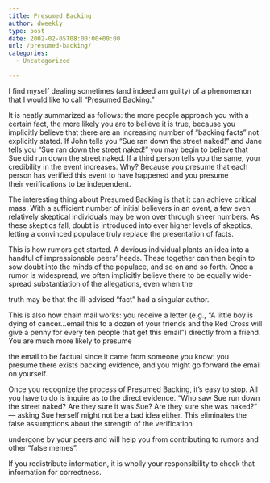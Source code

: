 ```yaml
---
title: Presumed Backing
author: dweekly
type: post
date: 2002-02-05T08:00:00+00:00
url: /presumed-backing/
categories:
  - Uncategorized

---
```

I find myself dealing sometimes (and indeed am guilty) of a phenomenon that I would like to call &#8220;Presumed Backing.&#8221;

It is neatly summarized as follows: the more people approach you with a certain fact, the more likely you are to believe it is true, because you implicitly believe that there are an increasing number of &#8220;backing facts&#8221; not explicitly stated. If John tells you &#8220;Sue ran down the street naked!&#8221; and Jane tells you &#8220;Sue ran down the street naked!&#8221; you may begin to believe that Sue did run down the street naked. If a third person tells you the same, your credibility in the event increases. Why? Because you presume that each person has verified this event to have happened and you presume their verifications to be independent.

The interesting thing about Presumed Backing is that it can achieve critical mass. With a sufficient number of initial believers in an event, a few even relatively skeptical individuals may be won over through sheer numbers. As these skeptics fall, doubt is introduced into ever higher levels of skeptics, letting a convinced populace truly replace the presentation of facts.

This is how rumors get started. A devious individual plants an idea into a handful of impressionable peers&#8217; heads. These together can then begin to sow doubt into the minds of the populace, and so on and so forth. Once a rumor is widespread, we often implicitly believe there to be equally wide-spread substantiation of the allegations, even when the
  
truth may be that the ill-advised &#8220;fact&#8221; had a singular author.

This is also how chain mail works: you receive a letter (e.g., &#8220;A little boy is dying of cancer&#8230;email this to a dozen of your friends and the Red Cross will give a penny for every ten people that get this email&#8221;) directly from a friend. You are much more likely to presume
  
the email to be factual since it came from someone you know: you presume there exists backing evidence, and you might go forward the email on yourself.

Once you recognize the process of Presumed Backing, it&#8217;s easy to stop. All you have to do is inquire as to the direct evidence. &#8220;Who saw Sue run down the street naked? Are they sure it was Sue? Are they sure she was naked?&#8221; &#8212; asking Sue herself might not be a bad idea either. This eliminates the false assumptions about the strength of the verification
  
undergone by your peers and will help you from contributing to rumors and other &#8220;false memes&#8221;.

If you redistribute information, it is wholly your responsibility to check that information for correctness.